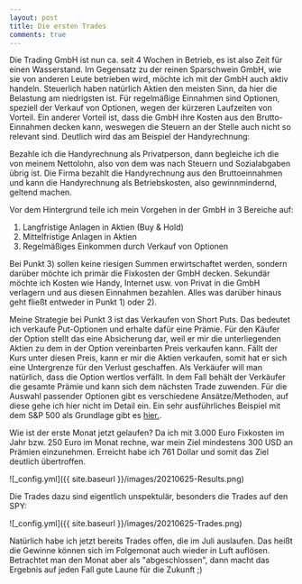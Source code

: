 ```yaml
---
layout: post
title: Die ersten Trades
comments: true
---
```


Die Trading GmbH ist nun ca. seit 4 Wochen in Betrieb, es ist also Zeit für einen Wasserstand.
Im Gegensatz zu der reinen Sparschwein GmbH, wie sie von anderen Leute betrieben wird, möchte ich mit der GmbH auch aktiv handeln.
Steuerlich haben natürlich Aktien den meisten Sinn, da hier die Belastung am niedrigsten ist. 
Für regelmäßige Einnahmen sind Optionen, speziell der Verkauf von Optionen, wegen der kürzeren Laufzeiten von Vorteil.
Ein anderer Vorteil ist, dass die GmbH ihre Kosten aus den Brutto-Einnahmen decken kann, weswegen die Steuern an der Stelle auch nicht so relevant sind.
Deutlich wird das am Beispiel der Handyrechnung:

Bezahle ich die Handyrechnung als Privatperson, dann begleiche ich die von meinem Nettolohn, also von dem was nach Steuern und Sozialabgaben übrig ist.
Die Firma bezahlt die Handyrechnung aus den Bruttoeinnahmen und kann die Handyrechnung als Betriebskosten, also gewinnmindernd, geltend machen.

Vor dem Hintergrund teile ich mein Vorgehen in der GmbH in 3 Bereiche auf:

1) Langfristige Anlagen in Aktien (Buy & Hold)
2) Mittelfristige Anlagen in Aktien 
3) Regelmäßiges Einkommen durch Verkauf von Optionen

Bei Punkt 3) sollen keine riesigen Summen erwirtschaftet werden, sondern darüber möchte ich primär die Fixkosten der GmbH decken. Sekundär möchte ich Kosten wie Handy, Internet usw. 
von Privat in die GmbH verlagern und aus diesen Einnahmen bezahlen. Alles was darüber hinaus geht fließt entweder in Punkt 1) oder 2).

Meine Strategie bei Punkt 3 ist das Verkaufen von Short Puts. Das bedeutet ich verkaufe Put-Optionen und erhalte dafür eine Prämie. Für den Käufer der Option stellt das 
eine Absicherung dar, weil er mir die unterliegenden Aktien zu dem in der Option vereinbarten Preis verkaufen kann. Fällt der Kurs unter diesen Preis, kann er mir die Aktien verkaufen, somit hat er
 sich eine Untergrenze für den Verlust geschaffen. Als Verkäufer will man natürlich, dass die Option wertlos verfällt. In dem Fall behält der Verkäufer die gesamte Prämie und kann sich dem nächsten Trade zuwenden.
Für die Auswahl passender Optionen gibt es verschiedene Ansätze/Methoden, auf diese gehe ich hier nicht im Detail ein. Ein sehr ausführliches Beispiel mit dem S&P 500 als Grundlage gibt es <a href="https://earlyretirementnow.com/2019/03/27/passive-income-through-option-writing-part-1/"> hier.</a>.

Wie ist der erste Monat jetzt gelaufen? 
Da ich mit 3.000 Euro Fixkosten im Jahr bzw. 250 Euro im Monat rechne, war mein Ziel mindestens 300 USD an Prämien einzunehmen.
Erreicht habe ich 761 Dollar und somit das Ziel deutlich übertroffen.

![_config.yml]({{ site.baseurl }}/images/20210625-Results.png)

Die Trades dazu sind eigentlich unspektulär, besonders die Trades auf den SPY:

![_config.yml]({{ site.baseurl }}/images/20210625-Trades.png)

Natürlich habe ich jetzt bereits Trades offen, die im Juli auslaufen. Das heißt die Gewinne können sich im Folgemonat auch wieder in Luft auflösen. 
Betrachtet man den Monat aber als "abgeschlossen", dann macht das Ergebnis auf jeden Fall gute Laune für die Zukunft ;)

